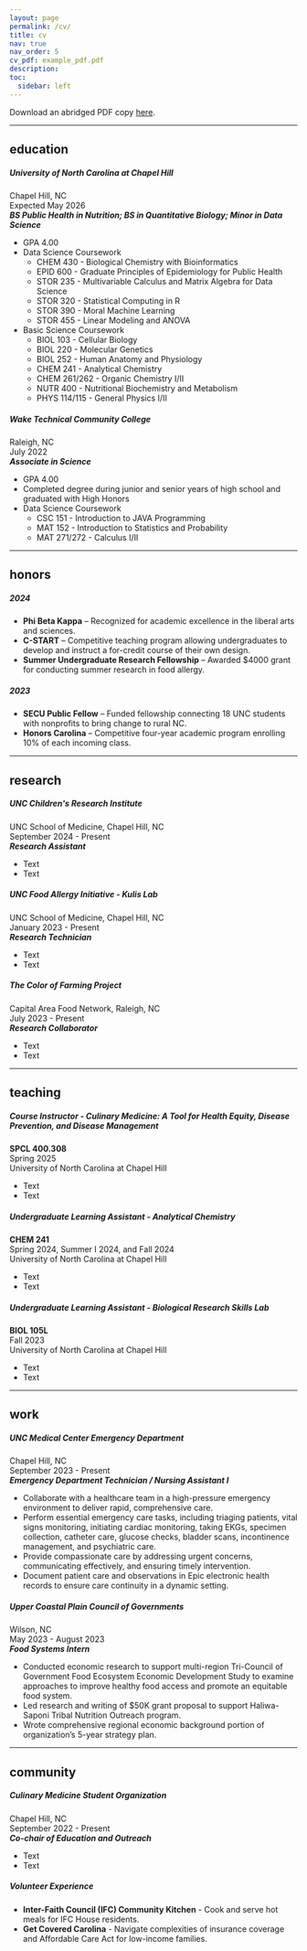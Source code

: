 ```yaml
---
layout: page
permalink: /cv/
title: cv
nav: true
nav_order: 5
cv_pdf: example_pdf.pdf
description: 
toc:
  sidebar: left
---
```


Download an abridged PDF copy [here](https://www.med.unc.edu/pediatrics/foodallergy/lab/kulis-lab/).

***

## education  

##### **University of North Carolina at Chapel Hill**
Chapel Hill, NC  
Expected May 2026  
***BS Public Health in Nutrition; BS in Quantitative Biology; Minor in Data Science***
- GPA 4.00
- Data Science Coursework
  - CHEM 430 - Biological Chemistry with Bioinformatics
  - EPID 600 - Graduate Principles of Epidemiology for Public Health
  - STOR 235 - Multivariable Calculus and Matrix Algebra for Data Science
  - STOR 320 - Statistical Computing in R
  - STOR 390 - Moral Machine Learning
  - STOR 455 - Linear Modeling and ANOVA
- Basic Science Coursework
  - BIOL 103 - Cellular Biology
  - BIOL 220 - Molecular Genetics
  - BIOL 252 - Human Anatomy and Physiology
  - CHEM 241 - Analytical Chemistry
  - CHEM 261/262 - Organic Chemistry I/II
  - NUTR 400 - Nutritional Biochemistry and Metabolism
  - PHYS 114/115 - General Physics I/II

##### **Wake Technical Community College**
Raleigh, NC  
July 2022    
***Associate in Science***
- GPA 4.00
- Completed degree during junior and senior years of high school and graduated with High Honors
- Data Science Coursework
  - CSC 151 - Introduction to JAVA Programming
  - MAT 152 - Introduction to Statistics and Probability
  - MAT 271/272 - Calculus I/II

***

## honors
##### **2024**
- **Phi Beta Kappa** – Recognized for academic excellence in the liberal arts and sciences.
- **C-START** – Competitive teaching program allowing undergraduates to develop and instruct a for-credit course of their own design.
- **Summer Undergraduate Research Fellowship** – Awarded $4000 grant for conducting summer research in food allergy.   

##### **2023** 
- **SECU Public Fellow** – Funded fellowship connecting 18 UNC students with nonprofits to bring change to rural NC.
- **Honors Carolina** – Competitive four-year academic program enrolling 10% of each incoming class.

***

## research  

##### **UNC Children's Research Institute**
UNC School of Medicine, Chapel Hill, NC  
September 2024 - Present  
***Research Assistant***
- Text
- Text

##### **UNC Food Allergy Initiative -** ***Kulis Lab***
UNC School of Medicine, Chapel Hill, NC  
January 2023 - Present  
***Research Technician***
- Text
- Text

##### **The Color of Farming Project**
Capital Area Food Network, Raleigh, NC  
July 2023 - Present  
***Research Collaborator***
- Text
- Text

***

## teaching 

##### **Course Instructor -** ***Culinary Medicine: A Tool for Health Equity, Disease Prevention, and Disease Management***   
**SPCL 400.308**  
Spring 2025  
University of North Carolina at Chapel Hill  
- Text
- Text

##### **Undergraduate Learning Assistant -** ***Analytical Chemistry***   
**CHEM 241**  
Spring 2024, Summer I 2024, and Fall 2024  
University of North Carolina at Chapel Hill  
- Text
- Text

##### **Undergraduate Learning Assistant -** ***Biological Research Skills Lab***   
**BIOL 105L**  
Fall 2023  
University of North Carolina at Chapel Hill  
- Text
- Text

***

## work 

##### **UNC Medical Center Emergency Department**
Chapel Hill, NC  
September 2023 - Present  
***Emergency Department Technician / Nursing Assistant I***
- Collaborate with a healthcare team in a high-pressure emergency environment to deliver rapid, comprehensive care.
- Perform essential emergency care tasks, including triaging patients, vital signs monitoring, initiating cardiac monitoring, taking EKGs, specimen collection, catheter care, glucose checks, bladder scans, incontinence management, and psychiatric care.
- Provide compassionate care by addressing urgent concerns, communicating effectively, and ensuring timely intervention.
- Document patient care and observations in Epic electronic health records to ensure care continuity in a dynamic setting.

##### **Upper Coastal Plain Council of Governments**
Wilson, NC  
May 2023 - August 2023  
***Food Systems Intern***
- Conducted economic research to support multi-region Tri-Council of Government Food Ecosystem Economic Development Study to examine approaches to improve healthy food access and promote an equitable food system.
- Led research and writing of $50K grant proposal to support Haliwa-Saponi Tribal Nutrition Outreach program.
- Wrote comprehensive regional economic background portion of organization’s 5-year strategy plan.

***

## community 

##### **Culinary Medicine Student Organization**
Chapel Hill, NC  
September 2022 - Present  
***Co-chair of Education and Outreach***
- Text
- Text

##### **Volunteer Experience**
- **Inter-Faith Council (IFC) Community Kitchen** - Cook and serve hot meals for IFC House residents.
- **Get Covered Carolina** - Navigate complexities of insurance coverage and Affordable Care Act for low-income families.
